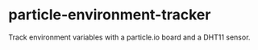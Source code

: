 # particle-environment-tracker
Track environment variables with a particle.io board and a DHT11 sensor.
